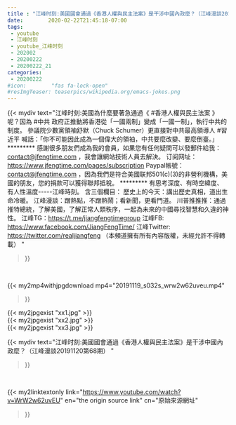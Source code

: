 ```yaml
---
title : "江峰时刻:美國國會通過《香港人權與民主法案》是干涉中國內政麼？（江峰漫談20191120第68期） "
date:        2020-02-22T21:45:18-07:00
tags:
 - youtube
 - 江峰时刻
 - youtube_江峰时刻
 - 202002
 - 20200222
 - 20200222_21
categories:
 - 20200222
#icon:        "fas fa-lock-open"
#resImgTeaser: teaserpics/wikipedia.org/emacs-jokes.png
---
```


{{< mydiv text="江峰时刻:美國為什麼要著急通過《 #香港人權與民主法案 》呢？因為 #中共 政府正推動將香港從「一國兩制」變成「一國一制」，執行中共的制度。 參議院少數黨領袖舒默（Chuck Schumer）更直接對中共最高領導人 #習近平 喊話：「你不可能因此成為一個偉大的領袖，中共要麼改變、要麼倒臺。」     ********* 感謝很多朋友們成為我的會員，如果您有任何疑問可以發郵件給我：contact@jfengtime.com ，我會讓網站技術人員去解決。 订阅网址：https://www.jfengtime.com/pages/subscription Paypal帳號：contact@jfengtime.com ，因為我們是符合美國联邦501(c)(3)的非營利機構，美國的朋友，您的捐款可以獲得聯邦抵稅。     ********* 有思考深度、有時空緯度、有人性溫度-----江峰時刻。 含三個欄目： 歷史上的今天：講出歷史真相，道出生命冷暖。 江峰漫談：蹭熱點，不蹭熱鬧；看新聞，更看門道。 川普推推推：通過推特總統，了解美國，了解正常人類秩序，一起為未來的中國尋找智慧和久違的神性。  江峰TG：https://t.me/jiangfengtimegroup 江峰FB: https://www.facebook.com/JiangFengTime/ 江峰Twitter: https://twitter.com/realjiangfeng （本頻道擁有所有內容版權，未經允許不得轉載） "
>}}
<br>


{{< my2mp4withjpgdownload mp4="20191119_s032s_wrw2w62uveu.mp4"
>}}

{{< my2jpgexist "xx1.jpg" >}}<br>
{{< my2jpgexist "xx2.jpg" >}}<br>
{{< my2jpgexist "xx3.jpg" >}}<br>



{{< mydiv text="江峰时刻:美國國會通過《香港人權與民主法案》是干涉中國內政麼？（江峰漫談20191120第68期） "
>}}
<br>

{{< my2linktextonly link="https://www.youtube.com/watch?v=WrW2w62uvEU"
en="the origin source link" cn="原始來源網址"
>}}


<br>

